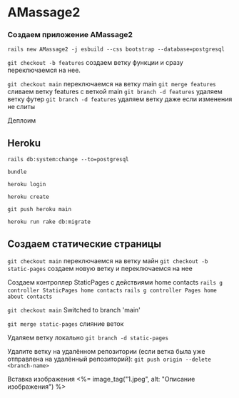 # AMassage2

### Создаем приложение AMassage2
`rails new AMassage2 -j esbuild --css bootstrap --database=postgresql`

`git checkout -b features` создаем ветку функции и сразу переключаемся на нее.

`git checkout main` переключаемся на ветку main
`git merge features` сливаем ветку features с веткой main
`git branch -d features` удаляем ветку футер
`git branch -d features` удаляем ветку даже если изменения не слиты

Деплоим
## Heroku

`rails db:system:change --to=postgresql`

`bundle`

`heroku login`

`heroku create`

`git push heroku main`

`heroku run rake db:migrate`

## Создаем статические страницы 

 `git checkout main` переключаемся на ветку майн 
 `git checkout -b static-pages` создаем новую ветку и переключаемся на нее

Создаем контроллер StaticPages с действиями home contacts
`rails g controller StaticPages home contacts`
`rails g controller Pages home about contacts`

`git checkout main`
Switched to branch 'main'

`git merge static-pages` слияние веток


Удаляем ветку локально 
`git branch -d static-pages`

Удалите ветку на удалённом репозитории (если ветка была уже отправлена на удалённый репозиторий):
`git push origin --delete <branch-name>`

Вставка изображения
<%= image_tag("1.jpeg", alt: "Описание изображения") %>

